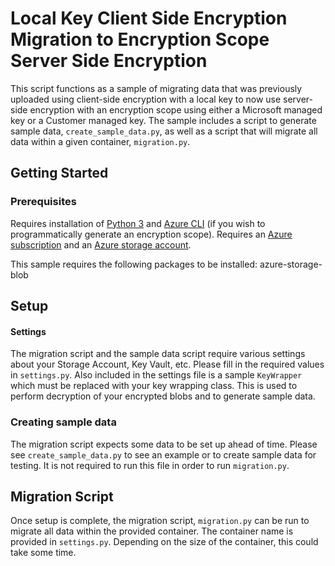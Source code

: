 # Local Key Client Side Encryption Migration to Encryption Scope Server Side Encryption

This script functions as a sample of migrating data that was previously uploaded using client-side encryption with a local key to now use server-side encryption with an encryption scope using either a Microsoft managed key or a Customer managed key. The sample includes a script to generate sample data, `create_sample_data.py`, as well as a script that will migrate all data within a given container, `migration.py`.

## Getting Started
### Prerequisites
Requires installation of [Python 3](https://www.python.org/downloads/) and [Azure CLI](https://docs.microsoft.com/en-us/cli/azure/install-azure-cli?view=azure-cli-latest) (if you wish to programmatically generate an encryption scope). Requires an [Azure subscription](https://azure.microsoft.com/en-us/free/) and an [Azure storage account](https://docs.microsoft.com/en-us/azure/storage/common/storage-account-create?tabs=azure-portal).

This sample requires the following packages to be installed:
azure-storage-blob

## Setup
#### Settings
The migration script and the sample data script require various settings about your Storage Account, Key Vault, etc. Please fill in the required values in `settings.py`. Also included in the settings file is a sample `KeyWrapper` which must be replaced with your key wrapping class. This is used to perform decryption of your encrypted blobs and to generate sample data.

### Creating sample data
The migration script expects some data to be set up ahead of time. Please see `create_sample_data.py` to see an example or to create sample data for testing. It is not required to run this file in order to run `migration.py`.

## Migration Script
Once setup is complete, the migration script, `migration.py` can be run to migrate all data within the provided container. The container name is provided in `settings.py`. Depending on the size of the container, this could take some time.